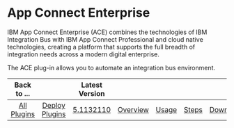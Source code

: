 
App Connect Enterprise
======================


IBM App Connect Enterprise (ACE) combines the technologies of IBM Integration Bus with IBM App Connect Professional and 
cloud native technologies, creating a platform that supports the full breadth of integration needs across a modern 
digital enterprise.


The ACE plug-in allows you to automate an integration bus environment.





|Back to ...||Latest Version|||||
| :---: | :---: | :---: | :---: | :---: | :---: | :---: |
|[All Plugins](../../index.md)|[Deploy Plugins](../README.md)|[5.1132110]()|[Overview](overview.md)|[Usage](usage.md)|[Steps](steps.md)|[Downloads](downloads.md)|
